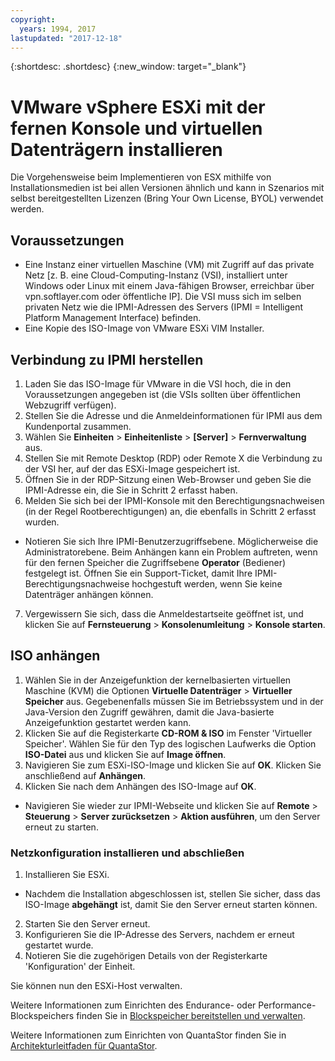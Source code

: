 ```yaml
---
copyright:
  years: 1994, 2017
lastupdated: "2017-12-18"
---
```


{:shortdesc: .shortdesc}
{:new_window: target="_blank"}

# VMware vSphere ESXi mit der fernen Konsole und virtuellen Datenträgern installieren

Die Vorgehensweise beim Implementieren von ESX mithilfe von Installationsmedien ist bei allen Versionen ähnlich und kann in Szenarios mit selbst bereitgestellten Lizenzen (Bring Your Own License, BYOL) verwendet werden.

## Voraussetzungen
* Eine Instanz einer virtuellen Maschine (VM) mit Zugriff auf das private Netz [z. B. eine Cloud-Computing-Instanz (VSI), installiert unter Windows oder Linux mit einem Java-fähigen Browser, erreichbar über vpn.softlayer.com oder öffentliche IP]. Die VSI muss sich im selben privaten Netz wie die IPMI-Adressen des Servers (IPMI = Intelligent Platform Management Interface) befinden.
* Eine Kopie des ISO-Image von VMware ESXi VIM Installer.

<!--## Steps -->

## Verbindung zu IPMI herstellen
1. Laden Sie das ISO-Image für VMware in die VSI hoch, die in den Voraussetzungen angegeben ist (die VSIs sollten über öffentlichen Webzugriff verfügen).
2. Stellen Sie die Adresse und die Anmeldeinformationen für IPMI aus dem Kundenportal zusammen.
3. Wählen Sie **Einheiten** > **Einheitenliste** > **[Server]** > **Fernverwaltung** aus.
4. Stellen Sie mit Remote Desktop (RDP) oder Remote X die Verbindung zu der VSI her, auf der das ESXi-Image gespeichert ist.
5. Öffnen Sie in der RDP-Sitzung einen Web-Browser und geben Sie die IPMI-Adresse ein, die Sie in Schritt 2 erfasst haben.
6. Melden Sie sich bei der IPMI-Konsole mit den Berechtigungsnachweisen (in der Regel Rootberechtigungen) an, die ebenfalls in Schritt 2 erfasst wurden.
* Notieren Sie sich Ihre IPMI-Benutzerzugriffsebene. Möglicherweise die Administratorebene. Beim Anhängen kann ein Problem auftreten, wenn für den fernen Speicher die Zugriffsebene **Operator** (Bediener) festgelegt ist. Öffnen Sie ein Support-Ticket, damit Ihre IPMI-Berechtigungsnachweise hochgestuft werden, wenn Sie keine Datenträger anhängen können.
7. Vergewissern Sie sich, dass die Anmeldestartseite geöffnet ist, und klicken Sie auf **Fernsteuerung** > **Konsolenumleitung** > **Konsole starten**.

## ISO anhängen
1. Wählen Sie in der Anzeigefunktion der kernelbasierten virtuellen Maschine (KVM) die Optionen **Virtuelle Datenträger** > **Virtueller Speicher** aus. Gegebenenfalls müssen Sie im Betriebssystem und in der Java-Version den Zugriff gewähren, damit die Java-basierte Anzeigefunktion gestartet werden kann.
2. Klicken Sie auf die Registerkarte **CD-ROM & ISO** im Fenster 'Virtueller Speicher'. Wählen Sie für den Typ des logischen Laufwerks die Option **ISO-Datei** aus und klicken Sie auf **Image öffnen**.
3. Navigieren Sie zum ESXi-ISO-Image und klicken Sie auf **OK**. Klicken Sie anschließend auf **Anhängen**.
4. Klicken Sie nach dem Anhängen des ISO-Image auf **OK**.
* Navigieren Sie wieder zur IPMI-Webseite und klicken Sie auf **Remote** > **Steuerung** > **Server zurücksetzen** > **Aktion ausführen**, um den Server erneut zu starten.

### Netzkonfiguration installieren und abschließen
1. Installieren Sie ESXi.
* Nachdem die Installation abgeschlossen ist, stellen Sie sicher, dass das ISO-Image **abgehängt** ist, damit Sie den Server erneut starten können.
2. Starten Sie den Server erneut.
3. Konfigurieren Sie die IP-Adresse des Servers, nachdem er erneut gestartet wurde.
4. Notieren Sie die zugehörigen Details von der Registerkarte 'Konfiguration' der Einheit.

Sie können nun den ESXi-Host verwalten.

Weitere Informationen zum Einrichten des Endurance- oder Performance-Blockspeichers finden Sie in [Blockspeicher bereitstellen und verwalten](/docs/infrastructure/BlockStorage/provisioning-block_storage.html).

Weitere Informationen zum Einrichten von QuantaStor finden Sie in [Architekturleitfaden für QuantaStor](architecture-guide-quantastor-vmwaresoftlayer.html).
